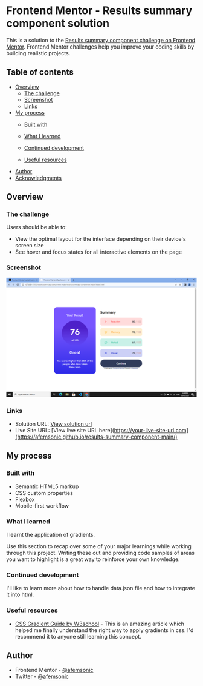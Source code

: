 # Frontend Mentor - Results summary component solution

This is a solution to the [Results summary component challenge on Frontend Mentor](https://www.frontendmentor.io/challenges/results-summary-component-CE_K6s0maV). Frontend Mentor challenges help you improve your coding skills by building realistic projects. 

## Table of contents

- [Overview](#overview)
  - [The challenge](#the-challenge)
  - [Screenshot](#screenshot)
  - [Links](#links)
- [My process](#my-process)
  - [Built with](#built-with)
 
  - [What I learned](#what-i-learned)
  - [Continued development](#continued-development)
  - [Useful resources](#useful-resources)
- [Author](#author)
- [Acknowledgments](#acknowledgments)


## Overview

### The challenge

Users should be able to:

- View the optimal layout for the interface depending on their device's screen size
- See hover and focus states for all interactive elements on the page

### Screenshot

![](./screenshot.png)



### Links

- Solution URL: [View solution url](https://github.com/afemsonic/results-summary-component-main)
- Live Site URL: [View live site URL here](https://your-live-site-url.com](https://afemsonic.github.io/results-summary-component-main/)

## My process

### Built with

- Semantic HTML5 markup
- CSS custom properties
- Flexbox
- Mobile-first workflow


### What I learned

I learnt the application of gradients.

Use this section to recap over some of your major learnings while working through this project. Writing these out and providing code samples of areas you want to highlight is a great way to reinforce your own knowledge.


### Continued development

I'll like to learn more about how to handle data.json file and how to integrate it into html. 


### Useful resources

- [CSS Gradient Guide by W3school](https://www.w3schools.com/css/css3_gradients.asp) - This is an amazing article which helped me finally understand the right way to apply gradients in css. I'd recommend it to anyone still learning this concept.


## Author

- Frontend Mentor - [@afemsonic](https://www.frontendmentor.io/profile/afemsonic)
- Twitter - [@afemsonic](https://www.twitter.com/afemsonic)


